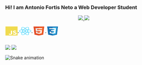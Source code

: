 ### Hi! I am Antonio Fortis Neto a Web Developer Student

<div align="center">
  <a href="https://github.com/antoniofortisneto">
  <img height="144em" src="https://github-readme-stats.vercel.app/api?username=antoniofortisneto&show_icons=true&theme=dark&include_all_commits=true&count_private=true"/>
  <img height="144em" src="https://github-readme-stats.vercel.app/api/top-langs/?username=antoniofortisneto&layout=compact&langs_count=7&theme=dark"/>
</div>

  </div>
<div style="display: inline_block"><br>
  <img align="center" alt="Rafa-Js" height="30" width="40" src="https://raw.githubusercontent.com/devicons/devicon/master/icons/javascript/javascript-plain.svg">
   <img align="center" alt="Rafa-React" height="30" width="40" src="https://raw.githubusercontent.com/devicons/devicon/master/icons/react/react-original.svg">
  <img align="center" alt="Rafa-HTML" height="30" width="40" src="https://raw.githubusercontent.com/devicons/devicon/master/icons/html5/html5-original.svg">
  <img align="center" alt="Rafa-CSS" height="30" width="40" src="https://raw.githubusercontent.com/devicons/devicon/master/icons/css3/css3-original.svg">
 
  
</div>
  
  ##
 
<div> 
  
  <a href = "mailto:antoniofortis@gmail.com"><img src="https://img.shields.io/badge/-Gmail-%23333?style=for-the-badge&logo=gmail&logoColor=white" target="_blank"></a>
  <a href="https://www.linkedin.com/in/antonio-fortis-/" target="_blank"><img src="https://img.shields.io/badge/-LinkedIn-%230077B5?style=for-the-badge&logo=linkedin&logoColor=white" target="_blank"></a> 
 
  ![Snake animation](https://github.com/antoniofortisneto/antoniofortisneto/blob/output/github-contribution-grid-snake.svg)
 
</div>

  
  
  
  
  
  
  
  
